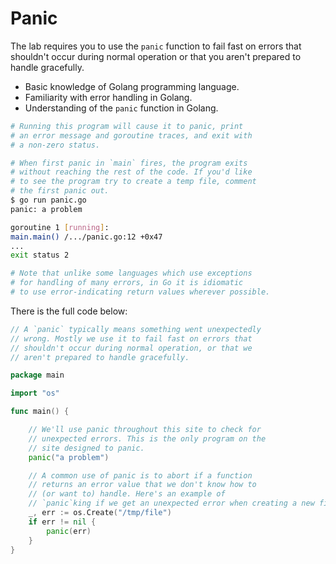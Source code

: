 # Panic

The lab requires you to use the `panic` function to fail fast on errors that shouldn't occur during normal operation or that you aren't prepared to handle gracefully.

- Basic knowledge of Golang programming language.
- Familiarity with error handling in Golang.
- Understanding of the `panic` function in Golang.

```sh
# Running this program will cause it to panic, print
# an error message and goroutine traces, and exit with
# a non-zero status.

# When first panic in `main` fires, the program exits
# without reaching the rest of the code. If you'd like
# to see the program try to create a temp file, comment
# the first panic out.
$ go run panic.go
panic: a problem

goroutine 1 [running]:
main.main() /.../panic.go:12 +0x47
...
exit status 2

# Note that unlike some languages which use exceptions
# for handling of many errors, in Go it is idiomatic
# to use error-indicating return values wherever possible.
```

There is the full code below:

```go
// A `panic` typically means something went unexpectedly
// wrong. Mostly we use it to fail fast on errors that
// shouldn't occur during normal operation, or that we
// aren't prepared to handle gracefully.

package main

import "os"

func main() {

	// We'll use panic throughout this site to check for
	// unexpected errors. This is the only program on the
	// site designed to panic.
	panic("a problem")

	// A common use of panic is to abort if a function
	// returns an error value that we don't know how to
	// (or want to) handle. Here's an example of
	// `panic`king if we get an unexpected error when creating a new file.
	_, err := os.Create("/tmp/file")
	if err != nil {
		panic(err)
	}
}

```
